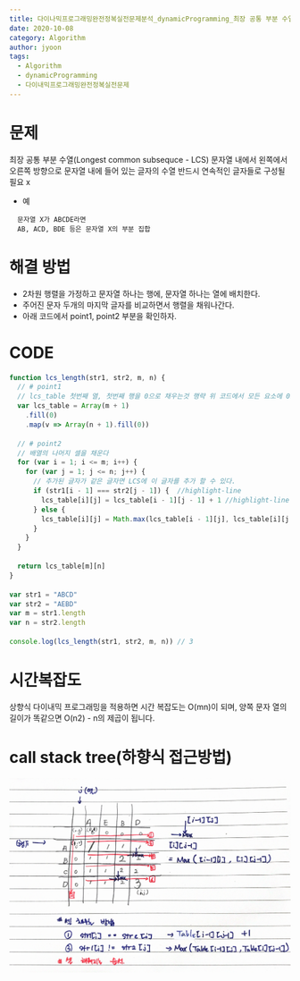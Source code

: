 ```yaml
---
title: 다이나믹프로그래밍완전정복실전문제분석_dynamicProgramming_최장 공통 부분 수열 길이 구하기
date: 2020-10-08
category: Algorithm
author: jyoon
tags:
  - Algorithm
  - dynamicProgramming
  - 다이내믹프로그래밍완전정복실전문제
---
```


# 문제

최장 공통 부분 수열(Longest common subsequce - LCS)
문자열 내에서 왼쪽에서 오른쪽 방향으로 문자열 내에 들어 있는 글자의 수열
반드시 연속적인 글자들로 구성될 필요 x

- 예

```
  문자열 X가 ABCDE라면
  AB, ACD, BDE 등은 문자열 X의 부분 집합
```

# 해결 방법

- 2차원 행렬을 가정하고 문자열 하나는 행에, 문자열 하나는 열에 배치한다.
- 주어진 문자 두개의 마지막 글자를 비교하면서 행렬을 채워나간다.
- 아래 코드에서 point1, point2 부분을 확인하자.

# CODE

```js
function lcs_length(str1, str2, m, n) {
  // # point1
  // lcs_table 첫번째 열, 첫번째 행을 0으로 채우는것 행략 위 코드에서 모든 요소에 0으로 초기화함.
  var lcs_table = Array(m + 1)
    .fill(0)
    .map(v => Array(n + 1).fill(0))

  // # point2
  // 배열의 나머지 셀을 채운다
  for (var i = 1; i <= m; i++) {
    for (var j = 1; j <= n; j++) {
      // 추가된 글자가 같은 글자면 LCS에 이 글자를 추가 할 수 있다.
      if (str1[i - 1] === str2[j - 1]) {  //highlight-line
        lcs_table[i][j] = lcs_table[i - 1][j - 1] + 1 //highlight-line
      } else {
        lcs_table[i][j] = Math.max(lcs_table[i - 1][j], lcs_table[i][j - 1]) //highlight-line
      }
    }
  }

  return lcs_table[m][n]
}

var str1 = "ABCD"
var str2 = "AEBD"
var m = str1.length
var n = str2.length

console.log(lcs_length(str1, str2, m, n)) // 3
```

# 시간복잡도

상향식 다이내믹 프로그래밍을 적용하면 시간 복잡도는 O(mn)이 되며, 양쪽 문자 열의 길이가 똑같으면 O(n2) - n의 제곱이 됩니다.

# call stack tree(하향식 접근방법)

![](./img/05_최장공통부분수열길이구하기_dynamicProgramming.png)
